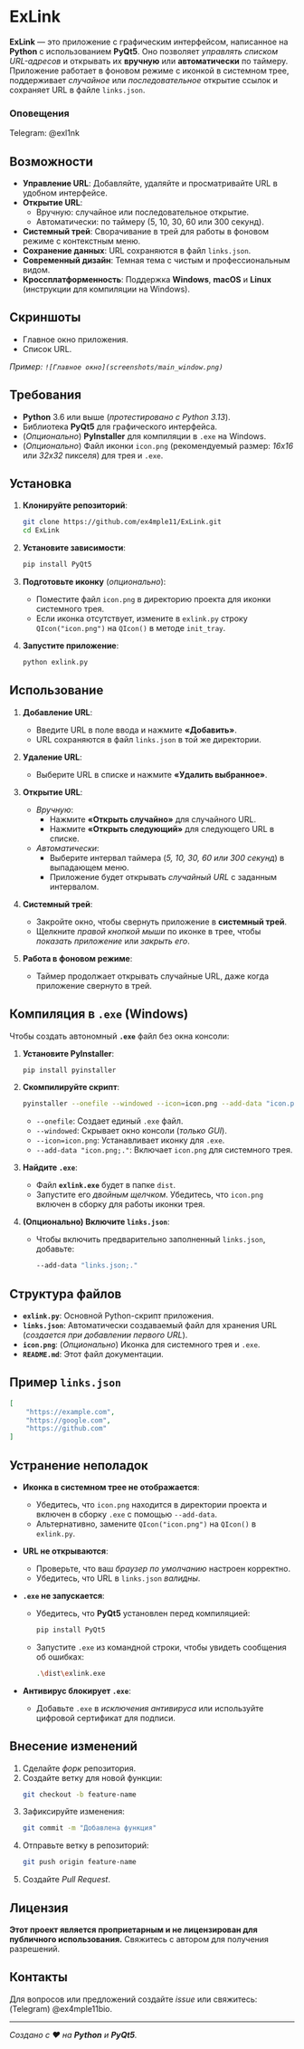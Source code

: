 # ExLink

**ExLink** — это приложение с графическим интерфейсом, написанное на **Python** с использованием **PyQt5**. Оно позволяет *управлять списком URL-адресов* и открывать их **вручную** или **автоматически** по таймеру. Приложение работает в фоновом режиме с иконкой в системном трее, поддерживает *случайное* или *последовательное* открытие ссылок и сохраняет URL в файле `links.json`.

### Оповещения

Telegram: @exl1nk

## Возможности

- **Управление URL**: Добавляйте, удаляйте и просматривайте URL в удобном интерфейсе.
- **Открытие URL**: 
  - Вручную: случайное или последовательное открытие.
  - Автоматически: по таймеру (5, 10, 30, 60 или 300 секунд).
- **Системный трей**: Сворачивание в трей для работы в фоновом режиме с контекстным меню.
- **Сохранение данных**: URL сохраняются в файл `links.json`.
- **Современный дизайн**: Темная тема с чистым и профессиональным видом.
- **Кроссплатформенность**: Поддержка **Windows**, **macOS** и **Linux** (инструкции для компиляции на Windows).

## Скриншоты

- Главное окно приложения.
- Список URL.

*Пример: `![Главное окно](screenshots/main_window.png)`* 

## Требования

- **Python** 3.6 или выше (*протестировано с Python 3.13*).
- Библиотека **PyQt5** для графического интерфейса.
- (*Опционально*) **PyInstaller** для компиляции в `.exe` на Windows.
- (*Опционально*) Файл иконки `icon.png` (рекомендуемый размер: *16x16* или *32x32* пикселя) для трея и `.exe`.

## Установка

1. **Клонируйте репозиторий**:
   ```bash
   git clone https://github.com/ex4mple11/ExLink.git
   cd ExLink
   ```

2. **Установите зависимости**:
   ```bash
   pip install PyQt5
   ```

3. **Подготовьте иконку** (*опционально*):
   - Поместите файл `icon.png` в директорию проекта для иконки системного трея.
   - Если иконка отсутствует, измените в `exlink.py` строку `QIcon("icon.png")` на `QIcon()` в методе `init_tray`.

4. **Запустите приложение**:
   ```bash
   python exlink.py
   ```

## Использование

1. **Добавление URL**:
   - Введите URL в поле ввода и нажмите **«Добавить»**.
   - URL сохраняются в файл `links.json` в той же директории.

2. **Удаление URL**:
   - Выберите URL в списке и нажмите **«Удалить выбранное»**.

3. **Открытие URL**:
   - *Вручную*:
     - Нажмите **«Открыть случайно»** для случайного URL.
     - Нажмите **«Открыть следующий»** для следующего URL в списке.
   - *Автоматически*:
     - Выберите интервал таймера (*5, 10, 30, 60 или 300 секунд*) в выпадающем меню.
     - Приложение будет открывать *случайный URL* с заданным интервалом.

4. **Системный трей**:
   - Закройте окно, чтобы свернуть приложение в **системный трей**.
   - Щелкните *правой кнопкой мыши* по иконке в трее, чтобы *показать приложение* или *закрыть его*.

5. **Работа в фоновом режиме**:
   - Таймер продолжает открывать случайные URL, даже когда приложение свернуто в трей.

## Компиляция в `.exe` (Windows)

Чтобы создать автономный **`.exe`** файл без окна консоли:

1. **Установите PyInstaller**:
   ```bash
   pip install pyinstaller
   ```

2. **Скомпилируйте скрипт**:
   ```bash
   pyinstaller --onefile --windowed --icon=icon.png --add-data "icon.png;." exlink.py
   ```
   - `--onefile`: Создает единый `.exe` файл.
   - `--windowed`: Скрывает окно консоли (*только GUI*).
   - `--icon=icon.png`: Устанавливает иконку для `.exe`.
   - `--add-data "icon.png;."`: Включает `icon.png` для системного трея.

3. **Найдите `.exe`**:
   - Файл **`exlink.exe`** будет в папке `dist`.
   - Запустите его *двойным щелчком*. Убедитесь, что `icon.png` включен в сборку для работы иконки трея.

4. **(Опционально) Включите `links.json`**:
   - Чтобы включить предварительно заполненный `links.json`, добавьте:
     ```bash
     --add-data "links.json;."
     ```

## Структура файлов

- **`exlink.py`**: Основной Python-скрипт приложения.
- **`links.json`**: Автоматически создаваемый файл для хранения URL (*создается при добавлении первого URL*).
- **`icon.png`**: (*Опционально*) Иконка для системного трея и `.exe`.
- **`README.md`**: Этот файл документации.

## Пример `links.json`

```json
[
    "https://example.com",
    "https://google.com",
    "https://github.com"
]
```

## Устранение неполадок

- **Иконка в системном трее не отображается**:
  - Убедитесь, что `icon.png` находится в директории проекта и включен в сборку `.exe` с помощью `--add-data`.
  - Альтернативно, замените `QIcon("icon.png")` на `QIcon()` в `exlink.py`.

- **URL не открываются**:
  - Проверьте, что ваш *браузер по умолчанию* настроен корректно.
  - Убедитесь, что URL в `links.json` *валидны*.

- **`.exe` не запускается**:
  - Убедитесь, что **PyQt5** установлен перед компиляцией:
    ```bash
    pip install PyQt5
    ```
  - Запустите `.exe` из командной строки, чтобы увидеть сообщения об ошибках:
    ```bash
    .\dist\exlink.exe
    ```

- **Антивирус блокирует `.exe`**:
  - Добавьте `.exe` в *исключения антивируса* или используйте цифровой сертификат для подписи.

## Внесение изменений

1. Сделайте *форк* репозитория.
2. Создайте ветку для новой функции:
   ```bash
   git checkout -b feature-name
   ```
3. Зафиксируйте изменения:
   ```bash
   git commit -m "Добавлена функция"
   ```
4. Отправьте ветку в репозиторий:
   ```bash
   git push origin feature-name
   ```
5. Создайте *Pull Request*.

## Лицензия

**Этот проект является проприетарным и не лицензирован для публичного использования.** Свяжитесь с автором для получения разрешений.

## Контакты

Для вопросов или предложений создайте *issue* или свяжитесь: (Telegram) @ex4mple11bio.

---

*Создано с ❤️ на **Python** и **PyQt5**.*
